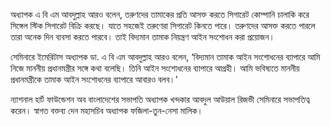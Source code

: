 অধ্যাপক এ বি এম আবদুল্লাহ আরও বলেন, তরুণদের তামাকের প্রতি আসক্ত করতে সিগারেট কোম্পানি চালাকি করে সিঙ্গেল স্টিক সিগারেট বিক্রি করছে। যাতে সহজেই তরুণেরা সিগারেট কিনতে পারে। তরুণদের আসক্ত করতে পারলে তারা অনেক দিন ব্যবসা করতে পারবে। তাই বিদ্যমান তামাক নিয়ন্ত্রণ আইন সংশোধন করা প্রয়োজন।

সেমিনারে ইমেরিটাস অধ্যাপক ডা. এ বি এম আবদুল্লাহ আরও বলেন, ‘বিদ্যমান তামাক আইন সংশোধনের ব্যাপারে আমি নিজে মাননীয় প্রধানমন্ত্রীর সঙ্গে কথা বলেছি। তিনি আইন সংশোধনের ব্যাপারে আগ্রহী। আমি ভবিষ্যতে মাননীয় প্রধানমন্ত্রীকে তামাক আইন সংশোধনের ব্যাপারে আবারও বলব।’

ন্যাশনাল হার্ট ফাউন্ডেশন অব বাংলাদেশের সভাপতি অধ্যাপক খন্দকার আবদুল আউয়াল রিজভী সেমিনারে সভাপতিত্ব করেন। স্বাগত বক্তব্য দেন মহাসচিব অধ্যাপক ফজিলা-তুন-নেসা মালিক।
